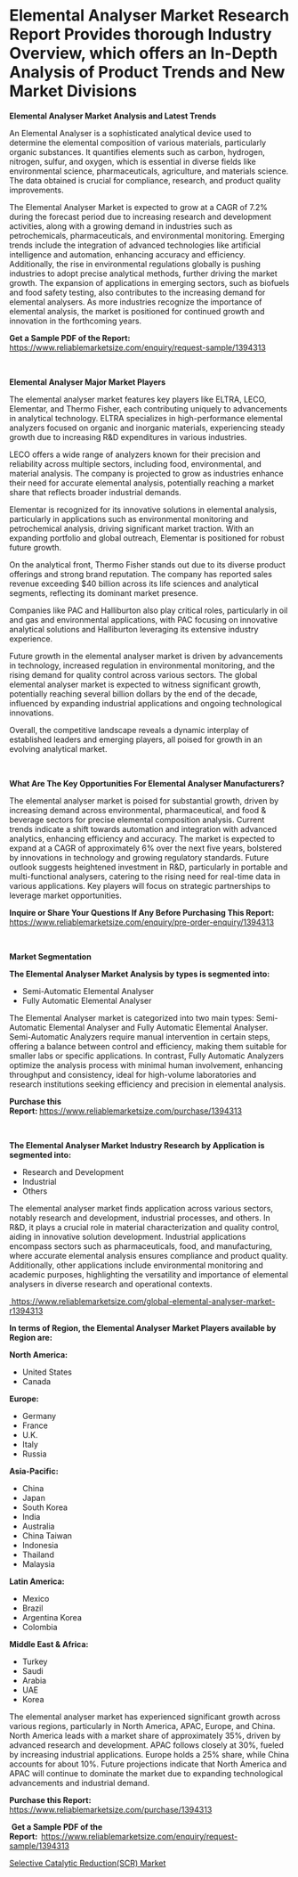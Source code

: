 <p><h1>Elemental Analyser Market Research Report Provides thorough Industry Overview, which offers an In-Depth Analysis of Product Trends and New Market Divisions</h1></p><p><strong>Elemental Analyser Market Analysis and Latest Trends</strong></p>
<p><p>An Elemental Analyser is a sophisticated analytical device used to determine the elemental composition of various materials, particularly organic substances. It quantifies elements such as carbon, hydrogen, nitrogen, sulfur, and oxygen, which is essential in diverse fields like environmental science, pharmaceuticals, agriculture, and materials science. The data obtained is crucial for compliance, research, and product quality improvements.</p><p>The Elemental Analyser Market is expected to grow at a CAGR of 7.2% during the forecast period due to increasing research and development activities, along with a growing demand in industries such as petrochemicals, pharmaceuticals, and environmental monitoring. Emerging trends include the integration of advanced technologies like artificial intelligence and automation, enhancing accuracy and efficiency. Additionally, the rise in environmental regulations globally is pushing industries to adopt precise analytical methods, further driving the market growth. The expansion of applications in emerging sectors, such as biofuels and food safety testing, also contributes to the increasing demand for elemental analysers. As more industries recognize the importance of elemental analysis, the market is positioned for continued growth and innovation in the forthcoming years.</p></p>
<p><strong>Get a Sample PDF of the Report:&nbsp;</strong> <a href="https://www.reliablemarketsize.com/enquiry/request-sample/1394313?utm_campaign=3112&utm_medium=2&utm_source=Github&utm_content=ia&utm_term=22032025&utm_id=elemental-analyser">https://www.reliablemarketsize.com/enquiry/request-sample/1394313</a></p>
<p>&nbsp;</p>
<p><strong>Elemental Analyser Major Market Players</strong></p>
<p><p>The elemental analyser market features key players like ELTRA, LECO, Elementar, and Thermo Fisher, each contributing uniquely to advancements in analytical technology. ELTRA specializes in high-performance elemental analyzers focused on organic and inorganic materials, experiencing steady growth due to increasing R&D expenditures in various industries.</p><p>LECO offers a wide range of analyzers known for their precision and reliability across multiple sectors, including food, environmental, and material analysis. The company is projected to grow as industries enhance their need for accurate elemental analysis, potentially reaching a market share that reflects broader industrial demands.</p><p>Elementar is recognized for its innovative solutions in elemental analysis, particularly in applications such as environmental monitoring and petrochemical analysis, driving significant market traction. With an expanding portfolio and global outreach, Elementar is positioned for robust future growth.</p><p>On the analytical front, Thermo Fisher stands out due to its diverse product offerings and strong brand reputation. The company has reported sales revenue exceeding $40 billion across its life sciences and analytical segments, reflecting its dominant market presence.</p><p>Companies like PAC and Halliburton also play critical roles, particularly in oil and gas and environmental applications, with PAC focusing on innovative analytical solutions and Halliburton leveraging its extensive industry experience.</p><p>Future growth in the elemental analyser market is driven by advancements in technology, increased regulation in environmental monitoring, and the rising demand for quality control across various sectors. The global elemental analyser market is expected to witness significant growth, potentially reaching several billion dollars by the end of the decade, influenced by expanding industrial applications and ongoing technological innovations. </p><p>Overall, the competitive landscape reveals a dynamic interplay of established leaders and emerging players, all poised for growth in an evolving analytical market.</p></p>
<p>&nbsp;</p>
<p><strong>What Are The Key Opportunities For Elemental Analyser Manufacturers?</strong></p>
<p><p>The elemental analyser market is poised for substantial growth, driven by increasing demand across environmental, pharmaceutical, and food & beverage sectors for precise elemental composition analysis. Current trends indicate a shift towards automation and integration with advanced analytics, enhancing efficiency and accuracy. The market is expected to expand at a CAGR of approximately 6% over the next five years, bolstered by innovations in technology and growing regulatory standards. Future outlook suggests heightened investment in R&D, particularly in portable and multi-functional analysers, catering to the rising need for real-time data in various applications. Key players will focus on strategic partnerships to leverage market opportunities.</p></p>
<p><strong>Inquire or Share Your Questions If Any Before Purchasing This Report:</strong> <a href="https://www.reliablemarketsize.com/enquiry/pre-order-enquiry/1394313?utm_campaign=3112&utm_medium=2&utm_source=Github&utm_content=ia&utm_term=22032025&utm_id=elemental-analyser">https://www.reliablemarketsize.com/enquiry/pre-order-enquiry/1394313</a></p>
<p>&nbsp;</p>
<p><strong>Market Segmentation</strong></p>
<p><strong>The Elemental Analyser Market Analysis by types is segmented into:</strong></p>
<p><ul><li>Semi-Automatic Elemental Analyser</li><li>Fully Automatic Elemental Analyser</li></ul></p>
<p><p>The Elemental Analyser market is categorized into two main types: Semi-Automatic Elemental Analyser and Fully Automatic Elemental Analyser. Semi-Automatic Analyzers require manual intervention in certain steps, offering a balance between control and efficiency, making them suitable for smaller labs or specific applications. In contrast, Fully Automatic Analyzers optimize the analysis process with minimal human involvement, enhancing throughput and consistency, ideal for high-volume laboratories and research institutions seeking efficiency and precision in elemental analysis.</p></p>
<p><strong>Purchase this Report:&nbsp;</strong><a href="https://www.reliablemarketsize.com/purchase/1394313?utm_campaign=3112&utm_medium=2&utm_source=Github&utm_content=ia&utm_term=22032025&utm_id=elemental-analyser">https://www.reliablemarketsize.com/purchase/1394313</a></p>
<p>&nbsp;</p>
<p><strong>The Elemental Analyser Market Industry Research by Application is segmented into:</strong></p>
<p><ul><li>Research and Development</li><li>Industrial</li><li>Others</li></ul></p>
<p><p>The elemental analyser market finds application across various sectors, notably research and development, industrial processes, and others. In R&D, it plays a crucial role in material characterization and quality control, aiding in innovative solution development. Industrial applications encompass sectors such as pharmaceuticals, food, and manufacturing, where accurate elemental analysis ensures compliance and product quality. Additionally, other applications include environmental monitoring and academic purposes, highlighting the versatility and importance of elemental analysers in diverse research and operational contexts.</p></p>
<p><a href="https://www.reliablemarketsize.com/global-elemental-analyser-market-r1394313?utm_campaign=3112&utm_medium=2&utm_source=Github&utm_content=ia&utm_term=22032025&utm_id=elemental-analyser">&nbsp;https://www.reliablemarketsize.com/global-elemental-analyser-market-r1394313</a></p>
<p><strong>In terms of Region, the Elemental Analyser Market Players available by Region are:</strong></p>
<p>
    <p> <strong> North America: </strong>
        <ul>
            <li>United States</li>
            <li>Canada</li>
        </ul>
        </p> 
    <p> <strong> Europe: </strong>
        <ul>
            <li>Germany</li>
            <li>France</li>
            <li>U.K.</li>
            <li>Italy</li>
            <li>Russia</li>
        </ul>
        </p> 
    <p> <strong> Asia-Pacific: </strong>
        <ul>
            <li>China</li>
            <li>Japan</li>
            <li>South Korea</li>
            <li>India</li>
            <li>Australia</li>
            <li>China Taiwan</li>
            <li>Indonesia</li>
            <li>Thailand</li>
            <li>Malaysia</li>
        </ul>
        </p> 
    <p> <strong> Latin America: </strong>
        <ul>
            <li>Mexico</li>
            <li>Brazil</li>
            <li>Argentina Korea</li>
            <li>Colombia</li>
        </ul>
        </p> 
    <p> <strong> Middle East & Africa: </strong>
        <ul>
            <li>Turkey</li>
            <li>Saudi</li>
            <li>Arabia</li>
            <li>UAE</li>
            <li>Korea</li>
        </ul>
    </p>
    </p>
<p><p>The elemental analyser market has experienced significant growth across various regions, particularly in North America, APAC, Europe, and China. North America leads with a market share of approximately 35%, driven by advanced research and development. APAC follows closely at 30%, fueled by increasing industrial applications. Europe holds a 25% share, while China accounts for about 10%. Future projections indicate that North America and APAC will continue to dominate the market due to expanding technological advancements and industrial demand.</p></p>
<p><strong>Purchase this Report: </strong><a href="https://www.reliablemarketsize.com/purchase/1394313?utm_campaign=3112&utm_medium=2&utm_source=Github&utm_content=ia&utm_term=22032025&utm_id=elemental-analyser">https://www.reliablemarketsize.com/purchase/1394313</a></p>
<p>&nbsp;<strong>Get a Sample PDF of the Report:&nbsp;&nbsp;</strong><a href="https://www.reliablemarketsize.com/enquiry/request-sample/1394313?utm_campaign=3112&utm_medium=2&utm_source=Github&utm_content=ia&utm_term=22032025&utm_id=elemental-analyser">https://www.reliablemarketsize.com/enquiry/request-sample/1394313</a></p>
<p><strong></strong></p>
<p><p><a href="https://github.com/alejnaouare/Market-Research-Report-List-1/blob/main/selective-catalytic-reductionscr-market.md?utm_campaign=3112&utm_medium=2&utm_source=Github&utm_content=ia&utm_term=22032025&utm_id=elemental-analyser">Selective Catalytic Reduction(SCR) Market</a></p></p>